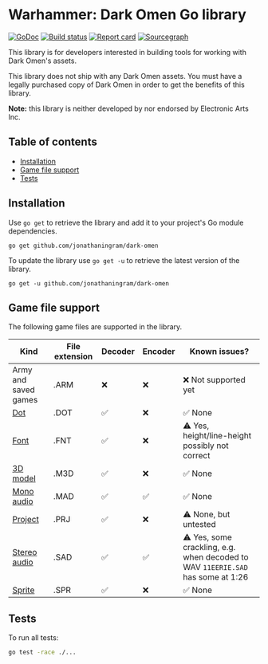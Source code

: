 # Warhammer: Dark Omen Go library

[![GoDoc](https://godoc.org/github.com/jonathaningram/dark-omen?status.svg)](http://godoc.org/github.com/jonathaningram/dark-omen)
[![Build status](https://github.com/jonathaningram/dark-omen/workflows/Go/badge.svg?branch=master)](https://github.com/jonathaningram/dark-omen/actions)
[![Report card](https://goreportcard.com/badge/github.com/jonathaningram/dark-omen)](https://goreportcard.com/report/github.com/jonathaningram/dark-omen)
[![Sourcegraph](https://sourcegraph.com/github.com/jonathaningram/dark-omen/-/badge.svg)](https://sourcegraph.com/github.com/jonathaningram/dark-omen?badge)

This library is for developers interested in building tools for working with Dark Omen's assets.

This library does not ship with any Dark Omen assets. You must have a legally purchased copy of Dark Omen in order to get the benefits of this library.

**Note:** this library is neither developed by nor endorsed by Electronic Arts Inc.

## Table of contents

- [Installation](#installation)
- [Game file support](#game-file-support)
- [Tests](#tests)

## Installation

Use `go get` to retrieve the library and add it to your project's Go module dependencies.

```shell
go get github.com/jonathaningram/dark-omen
```

To update the library use `go get -u` to retrieve the latest version of the library.

```shell
go get -u github.com/jonathaningram/dark-omen
```

## Game file support

The following game files are supported in the library.

| Kind                         | File extension | Decoder | Encoder | Known issues?                                                                   |
| ---------------------------- | -------------- | ------- | ------- | ------------------------------------------------------------------------------- |
| Army and saved games         | .ARM           | ❌      | ❌      | ❌ Not supported yet                                                            |
| [Dot](encoding/dot)          | .DOT           | ✅      | ❌      | ✅ None                                                                         |
| [Font](encoding/fnt)         | .FNT           | ✅      | ❌      | ⚠️ Yes, height/line-height possibly not correct                                 |
| [3D model](encoding/m3d)     | .M3D           | ✅      | ❌      | ✅ None                                                                         |
| [Mono audio](encoding/mad)   | .MAD           | ✅      | ✅      | ✅ None                                                                         |
| [Project](encoding/prj)      | .PRJ           | ✅      | ❌      | ⚠️ None, but untested                                                           |
| [Stereo audio](encoding/sad) | .SAD           | ✅      | ✅      | ⚠️ Yes, some crackling, e.g. when decoded to WAV `11EERIE.SAD` has some at 1:26 |
| [Sprite](encoding/spr)       | .SPR           | ✅      | ❌      | ✅ None                                                                         |

## Tests

To run all tests:

```sh
go test -race ./...
```
